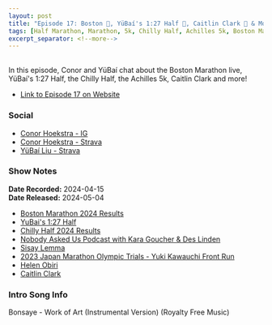 ```yaml
---
layout: post
title: "Episode 17: Boston 🦄, YüBaí's 1:27 Half 🥳, Caitlin Clark 🏀 & More!"
tags: [Half Marathon, Marathon, 5k, Chilly Half, Achilles 5k, Boston Marathon, Spring Triple, BlackToe]
excerpt_separator: <!--more-->
---
```


<div id="buzzsprout-player-15008488"></div><script src="https://www.buzzsprout.com/2138032/15008488-episode-17-boston-yubai-s-1-27-half-caitlin-clark-more.js?container_id=buzzsprout-player-15008488&player=small" type="text/javascript" charset="utf-8"></script>

<br>In this episode, Conor and YüBaí chat about the Boston Marathon live, YüBaí's 1:27 Half, the Chilly Half, the Achilles 5k, Caitlin Clark and more!
 
<!--more-->

* [Link to Episode 17 on Website](https://r4podcast.com/2024/05/04/Episode-17.html)

### Social
 
* [Conor Hoekstra - IG](https://www.instagram.com/conorhoekstra/)
* [Conor Hoekstra - Strava](https://www.strava.com/athletes/59373430)
* [YüBaí Liu - Strava](https://www.strava.com/athletes/102365031)

### Show Notes
 
**Date Recorded:** 2024-04-15 <br>
**Date Released:** 2024-05-04

* [Boston Marathon 2024 Results](https://results.baa.org/2024/)
* [YuBai's 1:27 Half](https://www.strava.com/activities/11129500167/overview)
* [Chilly Half 2024 Results](https://sportstats.one/results/130407)
* [Nobody Asked Us Podcast with Kara Goucher & Des Linden](https://open.spotify.com/show/68gjR5AX6S81rZCqCgYhCc) 
* [Sisay Lemma](https://en.wikipedia.org/wiki/Sisay_Lemma)
* [2023 Japan Marathon Olympic Trials - Yuki Kawauchi Front Run](https://www.youtube.com/watch?v=zfWX4Ha30cA)
* [Helen Obiri](https://en.wikipedia.org/wiki/Hellen_Obiri)
* [Caitlin Clark](https://en.wikipedia.org/wiki/Caitlin_Clark)

### Intro Song Info
 
Bonsaye - Work of Art (Instrumental Version) (Royalty Free Music)
